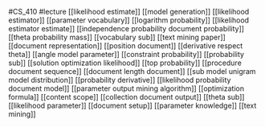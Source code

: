 #CS_410
#lecture
[[likelihood estimate]]
[[model generation]]
[[likelihood estimator]]
[[parameter vocabulary]]
[[logarithm probability]]
[[likelihood estimator estimate]]
[[independence probability document probability]]
[[theta probability mass]]
[[vocabulary sub]]
[[text mining paper]]
[[document representation]]
[[position document]]
[[derivative respect theta]]
[[angle model parameter]]
[[constraint probability]]
[[probability sub]]
[[solution optimization likelihood]]
[[top probability]]
[[procedure document sequence]]
[[document length document]]
[[sub model unigram model distribution]]
[[probability derivative]]
[[likelihood probability document model]]
[[parameter output mining algorithm]]
[[optimization formula]]
[[content scope]]
[[collection document output]]
[[theta sub]]
[[likelihood parameter]]
[[document setup]]
[[parameter knowledge]]
[[text mining]]
